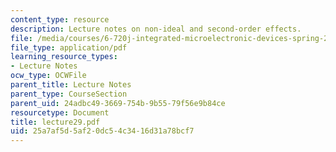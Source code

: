 ```yaml
---
content_type: resource
description: Lecture notes on non-ideal and second-order effects.
file: /media/courses/6-720j-integrated-microelectronic-devices-spring-2007/25a7af5d5af20dc54c3416d31a78bcf7_lecture29.pdf
file_type: application/pdf
learning_resource_types:
- Lecture Notes
ocw_type: OCWFile
parent_title: Lecture Notes
parent_type: CourseSection
parent_uid: 24adbc49-3669-754b-9b55-79f56e9b84ce
resourcetype: Document
title: lecture29.pdf
uid: 25a7af5d-5af2-0dc5-4c34-16d31a78bcf7
---
```

